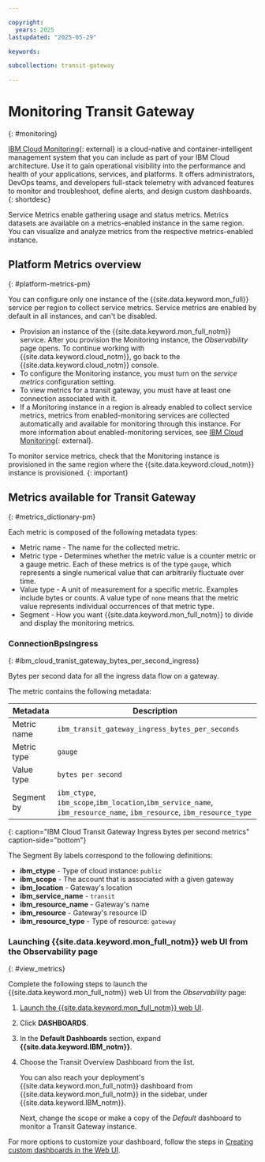 ```yaml
---

copyright:
  years: 2025
lastupdated: "2025-05-29"

keywords:

subcollection: transit-gateway

---
```


# Monitoring Transit Gateway
{: #monitoring}

[IBM Cloud Monitoring](https://www.ibm.com/products/cloud-monitoring){: external} is a cloud-native and container-intelligent management system that you can include as part of your IBM Cloud architecture. Use it to gain operational visibility into the performance and health of your applications, services, and platforms. It offers administrators, DevOps teams, and developers full-stack telemetry with advanced features to monitor and troubleshoot, define alerts, and design custom dashboards.
{: shortdesc}

Service Metrics enable gathering usage and status metrics. Metrics datasets are available on a metrics-enabled instance in the same region. You can visualize and analyze metrics from the respective metrics-enabled instance.

## Platform Metrics overview
{: #platform-metrics-pm}

You can configure only one instance of the {{site.data.keyword.mon_full}} service per region to collect service metrics. Service metrics are enabled by default in all instances, and can't be disabled.

- Provision an instance of the {{site.data.keyword.mon_full_notm}} service. After you provision the Monitoring instance, the *Observability* page opens. To continue working with {{site.data.keyword.cloud_notm}}, go back to the {{site.data.keyword.cloud_notm}} console.
- To configure the Monitoring instance, you must turn on the *service metrics* configuration setting.
- To view metrics for a transit gateway, you must have at least one connection associated with it.
- If a Monitoring instance in a region is already enabled to collect service metrics, metrics from enabled-monitoring services are collected automatically and available for monitoring through this instance. For more information about enabled-monitoring services, see [IBM Cloud Monitoring](https://www.ibm.com/products/cloud-monitoring){: external}.

To monitor service metrics, check that the Monitoring instance is provisioned in the same region where the {{site.data.keyword.cloud_notm}} instance is provisioned.
{: important}

## Metrics available for Transit Gateway
{: #metrics_dictionary-pm}

Each metric is composed of the following metadata types:

* Metric name - The name for the collected metric.
* Metric type - Determines whether the metric value is a counter metric or a gauge metric. Each of these metrics is of the type `gauge`, which represents a single numerical value that can arbitrarily fluctuate over time.
* Value type - A unit of measurement for a specific metric. Examples include bytes or counts. A value type of `none` means that the metric value represents individual occurrences of that metric type.
* Segment - How you want {{site.data.keyword.mon_full_notm}} to divide and display the monitoring metrics.

### ConnectionBpsIngress
{: #ibm_cloud_tranist_gateway_bytes_per_second_ingress}

Bytes per second data for all the ingress data flow on a gateway.

The metric contains the following metadata:

| Metadata | Description |
|----------|-------------|
| Metric name | `ibm_transit_gateway_ingress_bytes_per_seconds` |
| Metric type | `gauge` |
| Value type | `bytes per second`|
| Segment by |`ibm_ctype`, `ibm_scope`,`ibm_location`,`ibm_service_name`, `ibm_resource_name`, `ibm_resource`, `ibm_resource_type`|
{: caption="IBM Cloud Transit Gateway Ingress bytes per second metrics" caption-side="bottom"}

The Segment By labels correspond to the following definitions:

* **ibm_ctype** - Type of cloud instance: `public`
* **ibm_scope** - The account that is associated with a given gateway
* **ibm_location** - Gateway's location
* **ibm_service_name** - `transit`
* **ibm_resource_name** - Gateway's name
* **ibm_resource** - Gateway's resource ID
* **ibm_resource_type** - Type of resource: `gateway`

### Launching {{site.data.keyword.mon_full_notm}} web UI from the Observability page
{: #view_metrics}

Complete the following steps to launch the {{site.data.keyword.mon_full_notm}} web UI from the *Observability* page:

1. [Launch the {{site.data.keyword.mon_full_notm}} web UI](/docs/monitoring?topic=monitoring-launch).
1. Click **DASHBOARDS**.
1. In the **Default Dashboards** section, expand **{{site.data.keyword.IBM_notm}}**.
1. Choose the Transit Overview Dashboard from the list.

   You can also reach your deployment's {{site.data.keyword.mon_full_notm}} dashboard from {{site.data.keyword.mon_full_notm}} in the sidebar, under {{site.data.keyword.IBM_notm}}.

   Next, change the scope or make a copy of the *Default* dashboard to monitor a Transit Gateway instance.

For more options to customize your dashboard, follow the steps in [Creating custom dashboards in the Web UI](/docs/monitoring?topic=monitoring-dashboards#dashboards_create).
